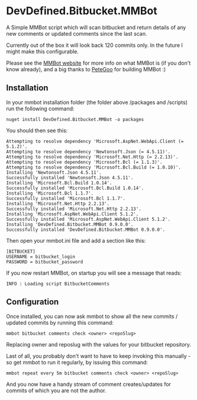 DevDefined.Bitbucket.MMBot
==========================

A Simple MMBot script which will scan bitbucket and return details of any new comments or updated comments since the last scan.

Currently out of the box it will look back 120 commits only.  In the future I might make this configurable.

Please see the [MMBot website](https://github.com/mmbot/mmbot) for more info on what MMBot is (if you don't know already), and a big thanks to [PeteGoo](https://twitter.com/petegoo) for building MMBot :)

Installation
------------

In your mmbot installation folder (the folder above /packages and /scripts) run the following command:

    nuget install DevDefined.Bitbucket.MMBot -o packages

You should then see this:

	Attempting to resolve dependency 'Microsoft.AspNet.WebApi.Client (= 5.1.2)'.
	Attempting to resolve dependency 'Newtonsoft.Json (= 4.5.11)'.
	Attempting to resolve dependency 'Microsoft.Net.Http (= 2.2.13)'.
	Attempting to resolve dependency 'Microsoft.Bcl (= 1.1.3)'.
	Attempting to resolve dependency 'Microsoft.Bcl.Build (= 1.0.10)'.
	Installing 'Newtonsoft.Json 4.5.11'.
	Successfully installed 'Newtonsoft.Json 4.5.11'.
	Installing 'Microsoft.Bcl.Build 1.0.14'.
	Successfully installed 'Microsoft.Bcl.Build 1.0.14'.
	Installing 'Microsoft.Bcl 1.1.7'.
	Successfully installed 'Microsoft.Bcl 1.1.7'.
	Installing 'Microsoft.Net.Http 2.2.13'.
	Successfully installed 'Microsoft.Net.Http 2.2.13'.
	Installing 'Microsoft.AspNet.WebApi.Client 5.1.2'.
	Successfully installed 'Microsoft.AspNet.WebApi.Client 5.1.2'.
	Installing 'DevDefined.Bitbucket.MMBot 0.9.0.0'.
	Successfully installed 'DevDefined.Bitbucket.MMBot 0.9.0.0'.

Then open your mmbot.ini file and add a section like this:

	[BITBUCKET]
	USERNAME = bitbucket_login
	PASSWORD = bitbucket_password

If you now restart MMBot, on startup you will see a message that reads:

    INFO : Loading script BitbucketComments

Configuration
-------------

Once installed, you can now ask mmbot to show all the new commits / updated commits by running this command:

	mmbot bitbucket comments check <owner> <repoSlug>

Replacing owner and reposlug with the values for your bitbucket repository.

Last of all, you probably don't want to have to keep invoking this manually - so get mmbot to run it regularly, by issuing this command:

    mmbot repeat every 5m bitbucket comments check <owner> <repoSlug>

And you now have a handy stream of comment creates/updates for commits of which you are not the author.

